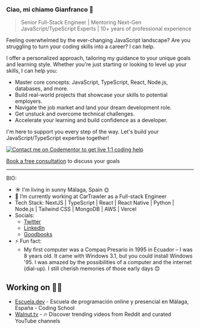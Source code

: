 ### Ciao, mi chiamo Gianfranco 👋

> Senior Full-Stack Engineer | Mentoring Next-Gen JavaScript/TypeScript Experts | 10+ years of professional experience

Feeling overwhelmed by the ever-changing JavaScript landscape? Are you struggling to turn your coding skills into a career? I can help.

I offer a personalized approach, tailoring my guidance to your unique goals and learning style. Whether you're just starting or looking to level up your skills, I can help you:

* Master core concepts: JavaScript, TypeScript, React, Node.js, databases, and more.
* Build real-world projects that showcase your skills to potential employers.
* Navigate the job market and land your dream development role.
* Get unstuck and overcome technical challenges.
* Accelerate your learning and build confidence as a developer.

I'm here to support you every step of the way. Let's build your JavaScript/TypeScript expertise together!

[![Contact me on Codementor to get live 1:1 coding help](https://www.codementor.io/m-badges/gianpaj/find-me-on-cm-b.svg)](https://www.codementor.io/@gianpaj?refer=badge)

[Book a free consultation](https://cal.com/escuela/15min?user=escuela&date=2024-07-13&month=2024-07) to discuss your goals

---

BIO:

- ☀️ I'm living in sunny Málaga, Spain 🌞
- 🔭 I’m currently working at CarTrawler as a Full-stack Engineer
- Tech Stack: NextJS | TypeScript | React | React Native | Python | Node.js | Tailwind CSS | MongoDB | AWS | Vercel
- Socials:
  - [Twitter](https://twitter.com/gianpaj)
  - [LinkedIn](https://linkedin.com/in/gianpaj)
  - [Goodbooks](https://www.goodreads.com/user/show/10470860-gianfranco)
- ⚡ Fun fact:
  - My first computer was a Compaq Presario in 1995 in Ecuador – I was 8 years old. It came with Windows 3.1, but you could install Windows '95. I was amazed by the possibilities of a computer and the internet (dial-up). I still cherish memories of those early days 😊

## Working on 👨‍💻

<!-- - **CoMaking Malaga** - An upcoming Hackerspace / Makerspace for meeting new people and making cool stuff. -->
- [Escuela.dev](https://escuela.dev/) - Escuela de programación online y presencial en Málaga, España - Coding School
- [Walnut.tv](https://walnut.tv/) - 🔥 Discover trending videos from Reddit and curated YouTube channels
<!-- - [SexyVoice.ai](https://sexyvoice.ai/) - An AI-powered chatbot 😉 AI Girlfriend. AI Friend. AI Lover. AI Companion. AI Virtual Girlfriend. AI Virtual Friend. -->
